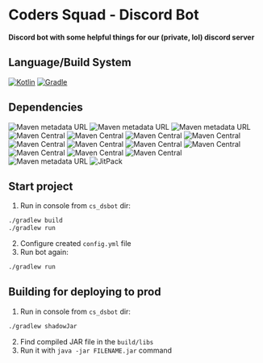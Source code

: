 # Coders Squad - Discord Bot
**Discord bot with some helpful things for our (private, lol) discord server**

## Language/Build System

[![Kotlin](https://img.shields.io/badge/kotlin-1.8.0-blue.svg?logo=kotlin)](http://kotlinlang.org)
[![Gradle](https://img.shields.io/badge/Gradle-7.5.1-blue?logo=gradle)](https://gradle.org)

## Dependencies

![Maven metadata URL](https://img.shields.io/maven-metadata/v?label=Kord&metadataUrl=https%3A%2F%2Frepo1.maven.org%2Fmaven2%2Fdev%2Fkord%2Fkord-core%2Fmaven-metadata.xml)
![Maven metadata URL](https://img.shields.io/maven-metadata/v?label=KordEx&metadataUrl=https%3A%2F%2Fmaven.kotlindiscord.com%2Frepository%2Fmaven-public%2Fcom%2Fkotlindiscord%2Fkord%2Fextensions%2Fkord-extensions%2Fmaven-metadata.xml&versionPrefix=1.7.1&versionSuffix=-SNAPSHOT)
![Maven metadata URL](https://img.shields.io/maven-metadata/v?label=Time4J&metadataUrl=https%3A%2F%2Fmaven.kotlindiscord.com%2Frepository%2Fmaven-public%2Fcom%2Fkotlindiscord%2Fkord%2Fextensions%2Ftime4j%2Fmaven-metadata.xml&versionPrefix=1.5.3&versionSuffix=-SNAPSHOT)
![Maven Central](https://img.shields.io/maven-central/v/io.sentry/sentry?label=Sentry&versionPrefix=6.11.0)
![Maven Central](https://img.shields.io/maven-central/v/org.slf4j/slf4j-log4j12?label=Log4J&versionPrefix=2.0.5)
![Maven Central](https://img.shields.io/maven-central/v/org.jetbrains.kotlin/kotlin-scripting-jsr223?label=Kotlin%20Scripting%20Jsr223)
![Maven Central](https://img.shields.io/maven-central/v/org.jetbrains.kotlin/kotlin-script-runtime?label=Kotlin%20Script%20Runtime)
![Maven Central](https://img.shields.io/maven-central/v/io.github.config4k/config4k?label=Config4K&versionPrefix=0.5.0)
![Maven Central](https://img.shields.io/maven-central/v/org.jetbrains.exposed/exposed-core?label=Exposed%20Core&versionPrefix=0.39.2)
![Maven Central](https://img.shields.io/maven-central/v/org.jetbrains.exposed/exposed-dao?label=Exposed%20DAO&versionPrefix=0.39.2)
![Maven Central](https://img.shields.io/maven-central/v/org.jetbrains.exposed/exposed-jdbc?label=Exposed%20JDBC&versionPrefix=0.39.2)
![Maven Central](https://img.shields.io/maven-central/v/org.jetbrains.exposed/exposed-kotlin-datetime?label=Exposed%20Kotlin%20DateTime&versionPrefix=0.39.2)
![Maven Central](https://img.shields.io/maven-central/v/org.postgresql/postgresql?label=PostgreSQL&versionPrefix=42.3.5)
![Maven Central](https://img.shields.io/maven-central/v/org.knowm.xchart/xchart?label=XChart&versionPrefix=3.8.3)
![Maven metadata URL](https://img.shields.io/maven-metadata/v?label=LavaPlayer&metadataUrl=https%3A%2F%2Fm2.dv8tion.net%2Freleases%2Fcom%2Fsedmelluq%2Flavaplayer%2Fmaven-metadata.xml&versionPrefix=1.3.77)
![JitPack](https://img.shields.io/jitpack/v/github/aikaterna/lavaplayer-natives?label=LavaPlayer%20Natives)

## Start project

1. Run in console from `cs_dsbot` dir:
```bash
./gradlew build
./gradlew run
```
2. Configure created `config.yml` file
3. Run bot again:
```bash
./gradlew run
```

## Building for deploying to prod
1. Run in console from `cs_dsbot` dir:
```bash
./gradlew shadowJar
```
2. Find compiled JAR file in the `build/libs`
3. Run it with `java -jar FILENAME.jar` command